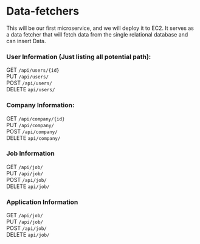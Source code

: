 # Data-fetchers
This will be our first microservice, and we will deploy it to EC2. 
It serves as a data fetcher that will fetch data from the single relational database 
and can insert Data.

### User Information (Just listing all potential path):
GET	`/api/users/{id}` <br>
PUT	`/api/users/` <br>
POST	`/api/users/` <br>
DELETE `api/users/` <br>

### Company Information:
GET	`/api/company/{id}`<br>
PUT	`/api/company/` <br>
POST	`/api/company/` <br>
DELETE `api/company/` <br>

### Job Information
GET	`/api/job/`<br>
PUT	`/api/job/` <br>
POST	`/api/job/` <br>
DELETE `api/job/` <br>

### Application Information
GET	`/api/job/`<br>
PUT	`/api/job/` <br>
POST	`/api/job/` <br>
DELETE `api/job/` <br>

